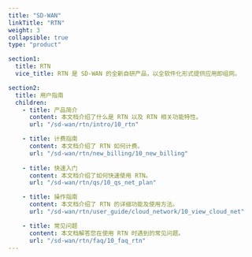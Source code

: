 ```yaml
---
title: "SD-WAN"
linkTitle: "RTN"
weight: 3
collapsible: true
type: "product"

section1:
  title: RTN
  vice_title: RTN 是 SD-WAN 的全新自研产品，以全软件化形式提供应用即组网。

section2:
  title: 用户指南
  children:
    - title: 产品简介
      content: 本文档介绍了什么是 RTN 以及 RTN 相关功能特性。
      url: "/sd-wan/rtn/intro/10_rtn"

    - title: 计费指南
      content: 本文档介绍了 RTN 如何计费。
      url: "/sd-wan/rtn/new_billing/10_new_billing"  
  
    - title: 快速入门
      content: 本文档介绍了如何快速使用 RTN。
      url: "/sd-wan/rtn/qs/10_qs_net_plan"

    - title: 操作指南
      content: 本文档介绍了 RTN 的详细功能及使用方法。
      url: "/sd-wan/rtn/user_guide/cloud_network/10_view_cloud_net"

    - title: 常见问题
      content: 本文档解答您在使用 RTN 时遇到的常见问题。
      url: "/sd-wan/rtn/faq/10_faq_rtn"
---
```


<!-- type: "product" 这个参数表明这是一个产品index页面 -->
<!-- section1 为产品index页面 主标题 副标题 video  video_img为视频图片  -->
<!-- section2 为产品index页面 第一个大块的用户文档配置  -->
<!-- section3 为产品index页面 第二个大块的开发者文档配置  -->
<!-- section4 为产品index页面 第三个大块的学习路径配置  -->